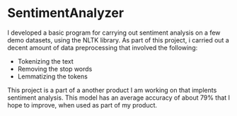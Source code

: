 # SentimentAnalyzer
I developed a basic program for carrying out sentiment analysis on a few demo datasets, using the NLTK library.
As part of this project, i carried out a decent amount of data preprocessing that involved the following:
- Tokenizing the text
- Removing the stop words
- Lemmatizing the tokens

This project is a part of a another product I am working on that implents sentiment analysis.
This model has an average accuracy of about 79% that I hope to improve, when used as part of my product.

